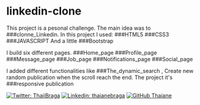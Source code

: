# linkedin-clone

This project is a pesonal challenge. The main idea was to ###clonne_Linkedin.
In this project I used:
###HTML5
###CSS3
###JAVASCRIPT
And a little ###Bootstrap

I build six different pages.
###Home_page
###Profile_page
###Message_page
###Job_page
###Notifications_page
###Social_page

I added different functionalities like ###The_dynamic_search , Create new random publication when the scroll reach the end. The project it's ###responsive  publication

[![Twitter: ThaiiBraga](https://img.shields.io/twitter/follow/ThaiiBraga?style=social)](https://twitter.com/ThaiiBraga)
[![Linkedin: thaianebraga](https://img.shields.io/badge/-thaianebraga-blue?style=flat-square&logo=Linkedin&logoColor=white&link=https://www.linkedin.com/in/thaianebraga/)](https://www.linkedin.com/in/thaianebraga/)
[![GitHub Thaiane](https://img.shields.io/github/followers/thaiane?label=follow&style=social)](https://github.com/Thaiane)
